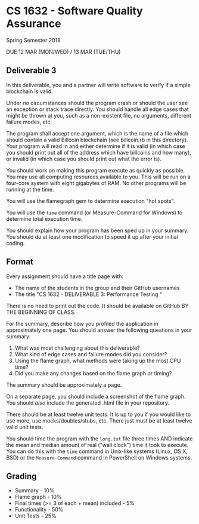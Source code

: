 # CS 1632 - Software Quality Assurance
Spring Semester 2018

DUE 12 MAR (MON/WED) / 13 MAR (TUE/THU)

## Deliverable 3

In this deliverable, you and a partner will write software to verify if a simple blockchain is valid.

Under _no_ circumstances should the program crash or should the user see an exception or stack trace directly.  You should handle all edge cases that might be thrown at you, such as a non-existent file, no arguments, different failure modes, etc.

The program shall accept one argument, which is the name of a file which should contain a valid Billcoin blockchain (see billcoin.rb in this directory).  Your program will read in and either determine if it is valid (in which case you should print out all of the address which have billcoins and how many), or invalid (in which case you should print out what the error is).

You should work on making this program execute as quickly as possible.  You may use all computing resources available to you.  This will be run on a four-core system with eight gigabytes of RAM.  No other programs will be running at the time.

You will use the flamegraph gem to determine execution "hot spots".

You will use the `time` command (or Measure-Command for Windows) to determine total execution time.

You should explain how your program has been sped up in your summary.  You should do at least one modification to speed it up after your initial coding.

## Format
Every assignment should have a title page with:
* The name of the students in the group and their GitHub usernames
* The title "CS 1632 - DELIVERABLE 3: Performance Testing "

There is no need to print out the code.  It should be available on GitHub BY THE BEGINNING OF CLASS.

For the summary, describe how you profiled the application in approximately one page.  You should answer the following questions in your summary:

1. What was most challenging about this deliverable?
1. What kind of edge cases and failure modes did you consider?
1. Using the flame graph, what methods were taking up the most CPU time?
1. Did you make any changes based on the flame graph or timing?

The summary should be approximately a page. 

On a separate page, you should include a screenshot of the flame graph.  You should  _also_ include the generated .html file in your repository.

There should be at least twelve unit tests.  It is up to you if you would like to use more, use mocks/doubles/stubs, etc.  There just must be at least twelve valid unit tests.

You should time the program with the `long.txt` file three times AND indicate the mean and median amount of real ("wall clock") time it took to execute.  You can do this with the `time` command in Unix-like systems (Linux, OS X, BSD) or the `Measure-Command` command in PowerShell on Windows systems.

## Grading
* Summary - 10%
* Flame graph - 10%
* Final times (>= 3 of each + mean) included - 5%
* Functionality - 50%
* Unit Tests - 25%

